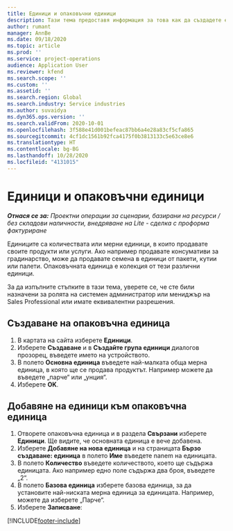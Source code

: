 ```yaml
---
title: Единици и опаковъчни единици
description: Тази тема предоставя информация за това как да създадете единици и групи единици в Dynamics 365 Project Operations.
author: rumant
manager: AnnBe
ms.date: 09/18/2020
ms.topic: article
ms.prod: ''
ms.service: project-operations
audience: Application User
ms.reviewer: kfend
ms.search.scope: ''
ms.custom: ''
ms.assetid: ''
ms.search.region: Global
ms.search.industry: Service industries
ms.author: suvaidya
ms.dyn365.ops.version: ''
ms.search.validFrom: 2020-10-01
ms.openlocfilehash: 3f588e41d001befeac87bb6a4e28a83cf5cfa865
ms.sourcegitcommit: 4cf1dc1561b92fca4175f0b3813133c5e63ce8e6
ms.translationtype: HT
ms.contentlocale: bg-BG
ms.lasthandoff: 10/28/2020
ms.locfileid: "4131015"
---
```

# <a name="units-and-unit-groups"></a>Единици и опаковъчни единици

_**Отнася се за:** Проектни операции за сценарии, базирани на ресурси / без складови наличности, внедряване на Lite - сделка с проформа фактуриране_

Единиците са количествата или мерни единици, в които продавате своите продукти или услуги. Ако например продавате консумативи за градинарство, може да продавате семена в единици от пакети, кутии или палети. Опаковъчната единица е колекция от тези различни единици.

За да изпълните стъпките в тази тема, уверете се, че сте били назначени за ролята на системен администратор или мениджър на Sales Professional или имате еквивалентни разрешения.

## <a name="create-a-unit-group"></a>Създаване на опаковъчна единица

1. В картата на сайта изберете **Единици**.
2. Изберете **Създаване** и в **Създайте група единици** диалогов прозорец, въведете името на устройството.
3. В полето **Основна единица** въведете най-малката обща мерна единица, в която ще се продава продуктът. Например можете да въведете „парче“ или „унция“.
4. Изберете **OK**.

## <a name="add-units-to-a-unit-group"></a>Добавяне на единици към опаковъчна единица

1. Отворете опаковъчна единица и в раздела **Свързани** изберете **Единици**. Ще видите, че основната единица е вече добавена.
2. Изберете **Добавяне на нова единица** и на страницата **Бързо създаване: единица** в полето **Име** въведете nanem на единицата.
3. В полето **Количество** въведете количеството, което ще съдържа единицата. Ако например едно поле съдържа два броя, въведете „2“. 
4. В полето **Базова единица** изберете базова единица, за да установите най-ниската мерна единица за единицата. Например, можете да изберете „Парче“.
5. Изберете **Записване**:


[!INCLUDE[footer-include](../includes/footer-banner.md)]